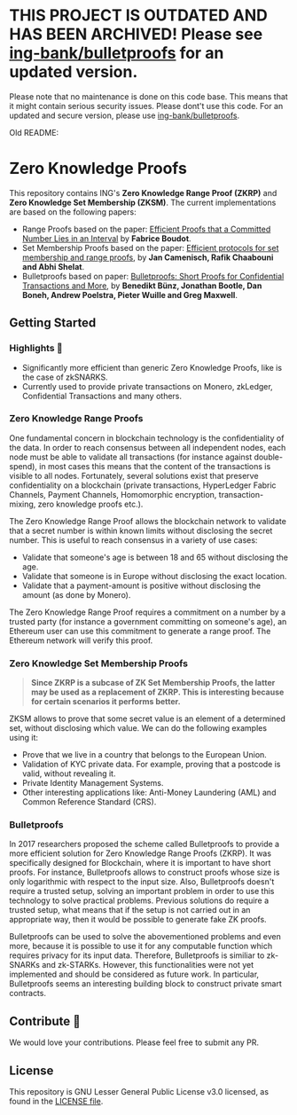 # THIS PROJECT IS OUTDATED AND HAS BEEN ARCHIVED! Please see [ing-bank/bulletproofs](https://github.com/ing-bank/bulletproofs) for an updated version.

Please note that no maintenance is done on this code base. This means that it might contain serious security issues. Please dont't use this code. For an updated and secure version, please use [ing-bank/bulletproofs](https://github.com/ing-bank/bulletproofs).

Old README:

# Zero Knowledge Proofs

This repository contains ING's **Zero Knowledge Range Proof (ZKRP)** and **Zero Knowledge Set Membership (ZKSM)**. The current implementations are based on the following papers:
* Range Proofs based on the paper: [Efficient Proofs that a Committed Number Lies in an Interval](https://www.iacr.org/archive/eurocrypt2000/1807/18070437-new.pdf) by **Fabrice Boudot**. 
* Set Membership Proofs based on the paper: [Efficient protocols for set membership and range proofs](https://infoscience.epfl.ch/record/128718/files/CCS08.pdf), by **Jan Camenisch, Rafik Chaabouni and Abhi Shelat**. 
* Bulletproofs based on paper: [Bulletproofs: Short Proofs for Confidential Transactions and More](https://eprint.iacr.org/2017/1066.pdf), by **Benedikt Bünz, Jonathan Bootle, Dan Boneh, Andrew Poelstra, Pieter Wuille and Greg Maxwell**.

## Getting Started

### Highlights :rocket:

* Significantly more efficient than generic Zero Knowledge Proofs, like is the case of zkSNARKS. 
* Currently used to provide private transactions on Monero, zkLedger, Confidential Transactions and many others.

### Zero Knowledge Range Proofs

One fundamental concern in blockchain technology is the confidentiality of the data. In order to reach consensus between all independent nodes, each node must be able to validate all transactions (for instance against double-spend), in most cases this means that the content of the transactions is visible to all nodes. Fortunately, several solutions exist that preserve confidentiality on a blockchain (private transactions, HyperLedger Fabric Channels, Payment Channels, Homomorphic encryption, transaction-mixing, zero knowledge proofs etc.).

The Zero Knowledge Range Proof allows the blockchain network to validate that a secret number is within known limits without disclosing the secret number. This is useful to reach consensus in a variety of use cases:

 * Validate that someone's age is between 18 and 65 without disclosing the age.
 * Validate that someone is in Europe without disclosing the exact location.
 * Validate that a payment-amount is positive without disclosing the amount (as done by Monero).

The Zero Knowledge Range Proof requires a commitment on a number by a trusted party (for instance a government committing on someone's age), an Ethereum user can use this commitment to generate a range proof. The Ethereum network will verify this proof.

### Zero Knowledge Set Membership Proofs

> **Since ZKRP is a subcase of ZK Set Membership Proofs, the latter may be used as a replacement of ZKRP. This is interesting because for certain scenarios it performs better.**

ZKSM allows to prove that some secret value is an element of a determined set, without disclosing which value. We can do the following examples using it:

* Prove that we live in a country that belongs to the European Union. 
* Validation of KYC private data. For example, proving that a postcode is valid, without revealing it. 
* Private Identity Management Systems.
* Other interesting applications like: Anti-Money Laundering (AML) and Common Reference Standard (CRS).


### Bulletproofs

In 2017 researchers proposed the scheme called Bulletproofs to provide a more efficient solution for Zero Knowledge Range Proofs (ZKRP). It was specifically designed for Blockchain, where it is important to have short proofs. For instance, Bulletproofs allows to construct proofs whose size is only logarithmic with respect to the input size. Also, Bulletproofs doesn't require a trusted setup, solving an important problem in order to use this technology to solve practical problems. Previous solutions do require a trusted setup, what means that if the setup is not carried out in an appropriate way, then it would be possible to generate fake ZK proofs. 

Bulletproofs can be used to solve the abovementioned problems and even more, because it is possible to use it for any computable function which requires privacy for its input data. Therefore, Bulletproofs is similiar to zk-SNARKs and zk-STARKs. However, this functionalities were not yet implemented and should be considered as future work. In particular, Bulletproofs seems an interesting building block to construct private smart contracts. 


## Contribute :wave:

We would love your contributions. Please feel free to submit any PR.

## License

This repository is GNU Lesser General Public License v3.0 licensed, as found in the [LICENSE file](https://github.com/ing-bank/zkproofs/blob/master/LICENSE.txt).




